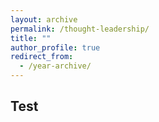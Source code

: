 ```yaml
---
layout: archive
permalink: /thought-leadership/
title: ""
author_profile: true
redirect_from:
  - /year-archive/
---
```


## Test
